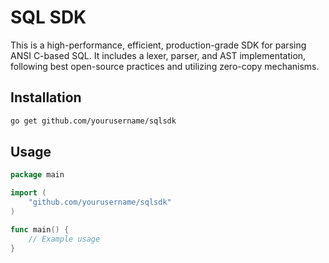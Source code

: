 # SQL SDK

This is a high-performance, efficient, production-grade SDK for parsing ANSI C-based SQL. It includes a lexer, parser, and AST implementation, following best open-source practices and utilizing zero-copy mechanisms.

## Installation

```bash
go get github.com/yourusername/sqlsdk
```

## Usage

```go
package main

import (
    "github.com/yourusername/sqlsdk"
)

func main() {
    // Example usage
}
```
